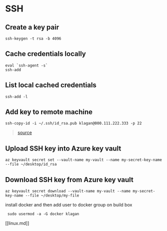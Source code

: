 # SSH

## Create a key pair

```
ssh-keygen -t rsa -b 4096
```

## Cache credentials locally

```
eval `ssh-agent -s`
ssh-add
```

## List local cached credentials

```
ssh-add -l
```

## Add key to remote machine
```
ssh-copy-id -i ~/.ssh/id_rsa.pub klagan@000.111.222.333 -p 22
```
> [source](https://docs.microsoft.com/en-us/azure/virtual-machines/linux/use-remote-desktop)

## Upload SSH key into Azure key vault
```
az keyvault secret set --vault-name my-vault --name my-secret-key-name --file ~/desktop/id_rsa
```

## Download SSH key from Azure key vault
```
az keyvault secret download --vault-name my-vault --name my-secret-key-name --file ~/desktop/my-file
```

install docker and then add user to docker group on build box
```
 sudo usermod -a -G docker klagan
```

[[linux.md]]



